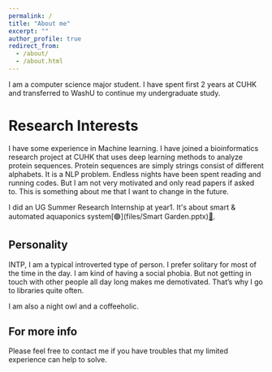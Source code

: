 ```yaml
---
permalink: /
title: "About me"
excerpt: ""
author_profile: true
redirect_from: 
  - /about/
  - /about.html
---
```


I am a computer science major student. I have spent first 2 years at CUHK and transferred to WashU to continue my undergraduate study. 

Research Interests
======
I have some experience in Machine learning. I have joined a bioinformatics research project at CUHK that uses deep learning methods to analyze protein sequences. Protein sequences are simply strings consist of different alphabets. It is a NLP problem. Endless nights have been spent reading and running codes. But I am not very motivated and only read papers if asked to. This is something about me that I want to change in the future. 

I did an UG Summer Research Internship at year1. It's about smart & automated aquaponics system[🟣](files/Smart Garden.pptx)[🔷](files/Summary.docx). 

Personality
------
INTP, I am a typical introverted type of person. I prefer solitary for most of the time in the day. I am kind of having a social phobia. But not getting in touch with other people all day long makes me demotivated. That’s why I go to libraries quite often. 

I am also a night owl and a coffeeholic.

For more info
------
Please feel free to contact me if you have troubles that my limited experience can help to solve.

